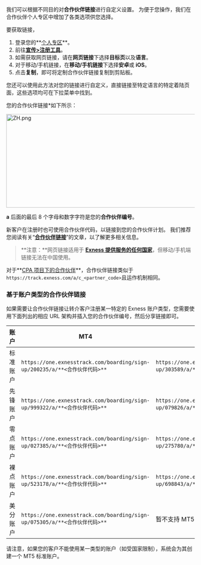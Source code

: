 
我们可以根据不同目的对**合作伙伴链接**进行自定义设置。 为便于您操作，我们在合作伙伴个人专区中增加了各类选项供您选择。

要获取链接，

1. 登录您的**[个人专区](https://www.exnessaffiliates.com/intl/zh/)**。
2. 前往[**宣传>注册工具**](https://my.exnessaffiliates.com/login/?origin=%2Fpromo%2Flinks%2Fforex)。
3. 如需获取网页链接，请在**网页链接**下选择**目标页**以及**语言**。
4. 对于移动/手机链接，在**移动/手机链接**下选择**安卓**或 **iOS**。
5. 点击**复制**，即可将定制合作伙伴链接复制到剪贴板。

您还可以使用此方法对您的链接进行自定义，直接链接至特定语言的特定着陆页面，这些选项均可在下拉菜单中找到。

您的合作伙伴链接*如下所示：

<img alt="ZH.png" src="https://get.exnessaffiliates.help/hc/article_attachments/6726595940242/ZH.png" height="250" width="646" />

**a** 后面的最后 8 个字母和数字字符是您的**合作伙伴编号**。

新客户在注册时也可使用合作伙伴代码，以链接到您的合作伙伴计划。 我们推荐您阅读有关“**[合作伙伴链接](https://get.exnessaffiliates.help/hc/zh-cn/articles/360016804679-All-About-Partner-Links)**”的文章，以了解更多相关信息。

> **注意：**网页链接适用于 **[Exness 提供服务的任何国家](https://get.exnessaffiliates.help/hc/zh-cn/articles/360015234699-Are-there-any-countries-Exness-does-not-accept-partners-from-)**，但移动/手机端链接无法在中国使用。

对于**[CPA 项目下的合作伙伴](https://get.exnessaffiliates.help/hc/zh-cn/articles/360011039839)**，合作伙伴链接类似于 `https://track.exness.com/a/c_<partner_code>`且运作机制相同。

### **基于账户类型的合作伙伴链接** ###

如果需要让合作伙伴链接让转介客户注册某一特定的 Exness 账户类型，您需要使用下面列出的相应 URL 架构并插入您的合作伙伴编号，然后分享链接即可。

| **账户**|                              **MT4**                             |                              **MT5**                             |
|-------|------------------------------------------------------------------|------------------------------------------------------------------|
| 标准账户  |`https://one.exnesstrack.com/boarding/sign-up/200235/a/**<合作伙伴代码>**`|`https://one.exnesstrack.com/boarding/sign-up/303589/a/**<合作伙伴代码>**`|
| 先锋账户  |`https://one.exnesstrack.com/boarding/sign-up/999322/a/**<合作伙伴代码>**`|`https://one.exnesstrack.com/boarding/sign-up/079826/a/**<合作伙伴代码>**`|
| 零点账户  |`https://one.exnesstrack.com/boarding/sign-up/027385/a/**<合作伙伴代码>**`|`https://one.exnesstrack.com/boarding/sign-up/275780/a/**<合作伙伴代码>**`|
| 裸点账户  |`https://one.exnesstrack.com/boarding/sign-up/523178/a/**<合作伙伴代码>**`|`https://one.exnesstrack.com/boarding/sign-up/698843/a/**<合作伙伴代码>**`|
| 美分账户  |`https://one.exnesstrack.com/boarding/sign-up/075305/a/**<合作伙伴代码>**`|                            暂不支持 MT5 。                            |

请注意，如果您的客户不能使用某一类型的账户（如受国家限制），系统会为其创建一个 MT5 标准账户。